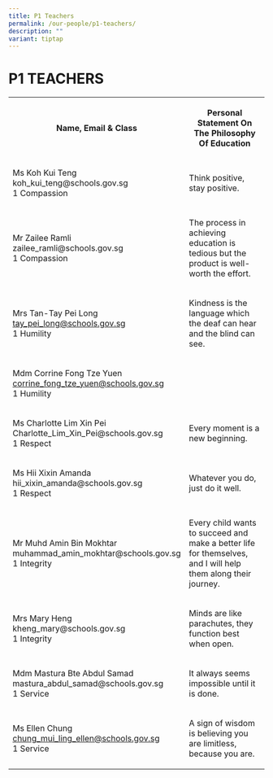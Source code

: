 ```yaml
---
title: P1 Teachers
permalink: /our-people/p1-teachers/
description: ""
variant: tiptap
---
```

<h1><strong>P1 TEACHERS</strong></h1>
<table style="minWidth: 50px">
<colgroup>
<col>
<col>
</colgroup>
<tbody>
<tr>
<th rowspan="1" colspan="1">
<p>Name, Email &amp; Class</p>
</th>
<th rowspan="1" colspan="1">
<p>Personal Statement On The Philosophy Of Education</p>
</th>
</tr>
<tr>
<td rowspan="1" colspan="1">
<p>Ms Koh Kui Teng
<br><a rel="noopener noreferrer nofollow" target="_blank">koh_kui_teng@schools.gov.sg</a> 
<br>1 Compassion</p>
</td>
<td rowspan="1" colspan="1">
<p>Think positive, stay positive.</p>
</td>
</tr>
<tr>
<td rowspan="1" colspan="1">
<p>Mr Zailee Ramli
<br><a rel="noopener noreferrer nofollow" target="_blank">zailee_ramli@schools.gov.sg</a>
<br>1 Compassion</p>
</td>
<td rowspan="1" colspan="1">
<p>The process in achieving education is tedious but the product is well-worth
the effort.</p>
</td>
</tr>
<tr>
<td rowspan="1" colspan="1">
<p>Mrs Tan-Tay Pei Long
<br><a href="mailto:tay_pei_long@schools.gov.sg" rel="noopener noreferrer nofollow" target="_blank">tay_pei_long@schools.gov.sg</a>
<br>1 Humility</p>
</td>
<td rowspan="1" colspan="1">
<p>Kindness is the language which the deaf can hear and the blind can see.</p>
</td>
</tr>
<tr>
<td rowspan="1" colspan="1">
<p>Mdm Corrine Fong Tze Yuen
<br><a href="mailto:corrine_fong_tze_yuen@schools.gov.sg" rel="noopener noreferrer nofollow" target="_blank">corrine_fong_tze_yuen@schools.gov.sg</a>
<br>1 Humility</p>
</td>
<td rowspan="1" colspan="1">
<p></p>
</td>
</tr>
<tr>
<td rowspan="1" colspan="1">
<p>Ms Charlotte Lim Xin Pei
<br><a rel="noopener noreferrer nofollow" target="_blank">Charlotte_Lim_Xin_Pei@schools.gov.sg</a>
<br>1 Respect</p>
</td>
<td rowspan="1" colspan="1">
<p>Every moment is a new beginning.</p>
</td>
</tr>
<tr>
<td rowspan="1" colspan="1">
<p>Ms Hii Xixin Amanda
<br><a rel="noopener noreferrer nofollow" target="_blank">hii_xixin_amanda@schools.gov.sg</a>
<br>1 Respect</p>
</td>
<td rowspan="1" colspan="1">
<p>Whatever you do, just do it well.</p>
</td>
</tr>
<tr>
<td rowspan="1" colspan="1">
<p>Mr Muhd Amin Bin Mokhtar
<br><a rel="noopener noreferrer nofollow" target="_blank">muhammad_amin_mokhtar@schools.gov.sg</a>
<br>1 Integrity</p>
</td>
<td rowspan="1" colspan="1">
<p>Every child wants to succeed and make a better life for themselves, and
I will help them along their journey.</p>
</td>
</tr>
<tr>
<td rowspan="1" colspan="1">
<p>Mrs Mary Heng
<br><a rel="noopener noreferrer nofollow" target="_blank">kheng_mary@schools.gov.sg</a>
<br>1 Integrity</p>
</td>
<td rowspan="1" colspan="1">
<p>Minds are like parachutes, they function best when open.</p>
</td>
</tr>
<tr>
<td rowspan="1" colspan="1">
<p>Mdm Mastura Bte Abdul Samad
<br><a rel="noopener noreferrer nofollow" target="_blank">mastura_abdul_samad@schools.gov.sg</a>
<br>1 Service</p>
</td>
<td rowspan="1" colspan="1">
<p>It always seems impossible until it is done.</p>
</td>
</tr>
<tr>
<td rowspan="1" colspan="1">
<p>Ms Ellen Chung
<br><a href="mailto:chung_mui_ling_ellen@schools.gov.sg" rel="noopener noreferrer nofollow" target="_blank">chung_mui_ling_ellen@schools.gov.sg</a>
<br>1 Service</p>
</td>
<td rowspan="1" colspan="1">
<p>A sign of wisdom is believing you are limitless, because you are.</p>
</td>
</tr>
</tbody>
</table>
<p></p>